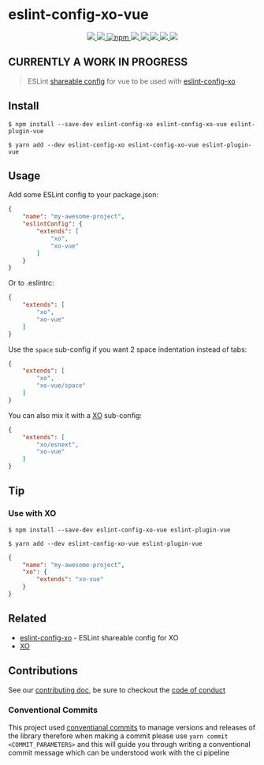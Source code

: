 # eslint-config-xo-vue

<p align="center">
  <a href="https://travis-ci.com/ChocPanda/eslint-config-xo-vue" alt="Travis-CI">
    <img src="https://travis-ci.com/ChocPanda/eslint-config-xo-vue.svg?branch=master"/>
  </a>
  <a href="https://david-dm.org/ChocPanda/mambda" alt="dependencies">
    <img src="https://david-dm.org/ChocPanda/mambda.svg"/>
  </a>
  <a href="https://www.npmjs.com/package/mambda" alt="npm">
    <img alt="npm" src="https://img.shields.io/npm/v/mambda.svg?label=npm%40latest&style=popout">
  </a>
  <a href="https://github.com/ChocPanda/mambda/blob/master/LICENSE" alt="license">
    <img src="https://img.shields.io/github/license/ChocPanda/mambda.svg?style=popout"/>
  </a>
  <a href="https://github.com/xojs/xo" alt="XO code style">
    <img src="https://img.shields.io/badge/code_style-XO-5ed9c7.svg"/>
  </a>
  <a href="http://commitizen.github.io/cz-cli/" alt="Commitizen friendly" >
    <img src="https://img.shields.io/badge/commitizen-friendly-brightgreen.svg"/>
  </a>
  <a href="https://github.com/semantic-release/semantic-release" alt="semantic-release">
    <img src="https://img.shields.io/badge/%20%20%F0%9F%93%A6%F0%9F%9A%80-semantic--release-e10079.svg"/>
  </a>
  <a href="https://greenkeeper.io/" alt="Greenkeeper badge" >
    <img src="https://badges.greenkeeper.io/ChocPanda/mambda.svg"/>
  </a>
</p>

## CURRENTLY A WORK IN PROGRESS

> ESLint [shareable config](http://eslint.org/docs/developer-guide/shareable-configs.html) for vue to be used with [eslint-config-xo](https://github.com/xojs/eslint-config-xo)

## Install

```
$ npm install --save-dev eslint-config-xo eslint-config-xo-vue eslint-plugin-vue
```

```
$ yarn add --dev eslint-config-xo eslint-config-xo-vue eslint-plugin-vue
```


## Usage

Add some ESLint config to your package.json:

```json
{
	"name": "my-awesome-project",
	"eslintConfig": {
		"extends": [
			"xo",
			"xo-vue"
		]
	}
}
```

Or to .eslintrc:

```json
{
	"extends": [
		"xo",
		"xo-vue"
	]
}
```

Use the `space` sub-config if you want 2 space indentation instead of tabs:

```json
{
	"extends": [
		"xo",
		"xo-vue/space"
	]
}
```

You can also mix it with a [XO](https://github.com/xojs/xo) sub-config:

```json
{
	"extends": [
		"xo/esnext",
		"xo-vue"
	]
}
```


## Tip

### Use with XO

```
$ npm install --save-dev eslint-config-xo-vue eslint-plugin-vue
```

```
$ yarn add --dev eslint-config-xo-vue eslint-plugin-vue
```

```json
{
	"name": "my-awesome-project",
	"xo": {
		"extends": "xo-vue"
	}
}
```


## Related

- [eslint-config-xo](https://github.com/xojs/eslint-config-xo) - ESLint shareable config for XO
- [XO](https://github.com/xojs/xo)

## Contributions

See our [contributing doc](./CONTRIBUTING.md), be sure to checkout the [code of conduct](./CONTRIBUTING.md#code-of-conduct)

### Conventional Commits

This project used [conventianal commits](https://www.conventionalcommits.org/en/v1.0.0-beta.3/#specification) to manage versions and releases of the library therefore when making a commit please use `yarn commit <COMMIT_PARAMETERS>` and this will guide you through writing a conventional commit message which can be understood work with the ci pipeline
